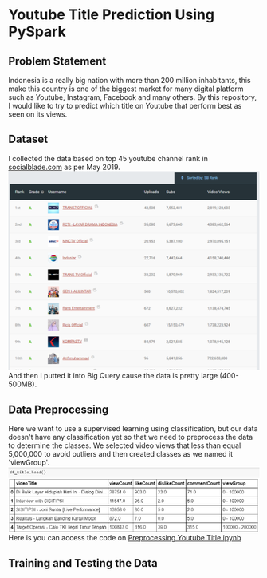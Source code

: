 # Youtube Title Prediction Using PySpark

## Problem Statement
Indonesia is a really big nation with more than 200 million inhabitants, this make this country is one of the biggest market for many digital platform such as Youtube, Instagram, Facebook and many others. By this repository, I would like to try to predict which title on Youtube that perform best as seen on its views.

## Dataset
I collected the data based on top 45 youtube channel rank in [socialblade.com](https://socialblade.com/youtube/top/country/id) as per May 2019.![image](https://github.com/AnggaPradiktas/YoutubeTitlePrediction-PySpark/blob/master/image/top45socialbladeindo.png) And then I putted it into Big Query cause the data is pretty large (400-500MB).

## Data Preprocessing
Here we want to use a supervised learning using classification, but our data doesn't have any classification yet so that we need to preprocess the data to determine the classes. We selected video views that less than equal 5,000,000 to avoid outliers and then created classes as we named it 'viewGroup'. 
![image](https://github.com/AnggaPradiktas/YoutubeTitlePrediction-PySpark/blob/master/image/df_title%20head.png)
Here is you can access the code on [Preprocessing Youtube Title.ipynb](https://github.com/AnggaPradiktas/YoutubeTitlePrediction-PySpark/blob/master/Preprocessing%20Youtube%20Title.ipynb)

## Training and Testing the Data
